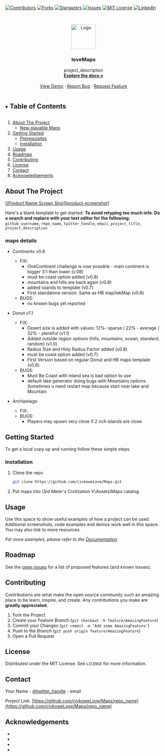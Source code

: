 <!--
*** Thanks for checking out the Best-README-Template. If you have a suggestion
*** that would make this better, please fork the repo and create a pull request
*** or simply open an issue with the tag "enhancement".
*** Thanks again! Now go create something AMAZING! :D
***
***
***
*** To avoid retyping too much info. Do a search and replace for the following:
*** github_username, repo_name, twitter_handle, email, project_title, project_description
-->



<!-- PROJECT SHIELDS -->
<!--
*** I'm using markdown "reference style" links for readability.
*** Reference links are enclosed in brackets [ ] instead of parentheses ( ).
*** See the bottom of this document for the declaration of the reference variables
*** for contributors-url, forks-url, etc. This is an optional, concise syntax you may use.
*** https://www.markdownguide.org/basic-syntax/#reference-style-links
-->
[![Contributors][contributors-shield]][contributors-url]
[![Forks][forks-shield]][forks-url]
[![Stargazers][stars-shield]][stars-url]
[![Issues][issues-shield]][issues-url]
[![MIT License][license-shield]][license-url]
[![LinkedIn][linkedin-shield]][linkedin-url]



<!-- PROJECT LOGO -->
<br />
<p align="center">
  <a href="https://github.com/civkoweLove/Maps/repo_name">
    <img src="images/logo.png" alt="Logo" width="80" height="80">
  </a>

  <h3 align="center">loveMaps</h3>

  <p align="center">
    project_description
    <br />
    <a href="https://github.com/civkoweLove/Maps/repo_name"><strong>Explore the docs »</strong></a>
    <br />
    <br />
    <a href="https://github.com/civkoweLove/Maps/repo_name">View Demo</a>
    ·
    <a href="https://github.com/civkoweLove/Maps/repo_name/issues">Report Bug</a>
    ·
    <a href="https://github.com/civkoweLove/Maps/repo_name/issues">Request Feature</a>
  </p>
</p>



<!-- TABLE OF CONTENTS -->
<details open="open">
  <summary><h2 style="display: inline-block">Table of Contents</h2></summary>
  <ol>
    <li>
      <a href="#about-the-project">About The Project</a>
      <ul>
        <li><a href="#maps-details">New playable Maps</a></li>
      </ul>
    </li>
    <li>
      <a href="#getting-started">Getting Started</a>
      <ul>
        <li><a href="#prerequisites">Prerequisites</a></li>
        <li><a href="#installation">Installation</a></li>
      </ul>
    </li>
    <li><a href="#usage">Usage</a></li>
    <li><a href="#roadmap">Roadmap</a></li>
    <li><a href="#contributing">Contributing</a></li>
    <li><a href="#license">License</a></li>
    <li><a href="#contact">Contact</a></li>
    <li><a href="#acknowledgements">Acknowledgements</a></li>
  </ol>
</details>



<!-- ABOUT THE PROJECT -->
## About The Project

[![Product Name Screen Shot][product-screenshot]](https://example.com)

Here's a blank template to get started:
**To avoid retyping too much info. Do a search and replace with your text editor for the following:**
`github_username`, `repo_name`, `twitter_handle`, `email`, `project_title`, `project_description`


### maps details
* Continents v0.8
  * FIX:
    * OneContinent challenge is now possible - main continent is  bigger 3:1 than lower (v.08)
    * must be coast option added (v0.8)
    * mountains and hills are back again (v0.8)
    * added islands to template (v0.7)
    * First standalone version. Same as HB map/lekMap (v0.6)
  * BUGS:
    * no known bugs yet reported 

* Donut v1.1
  * FIX:
    * Desert size is added with values: 12%- sparse / 22% - average / 32% - plentiful (v1.1)
    * Added outside region options (hills, mountains, ocean, standard, random) (v1.0)
    * Radius Size and Holy Radius Factor added (v0.8)
    * must be coast option added (v0.7)
    * First Version based on regular Donut and HB maps template (v0.6)
  * BUGS:
    * Must Be Coast with inland sea is bad option to use
    * default lake generator doing bugs with Mountains options. Sometimes u need restart map because start near lake and Mountain
* Archipelago
  * FIX:
  * BUGS:
    * Players may spawn very close if 2 rich islands are close

<!-- GETTING STARTED -->
## Getting Started

To get a local copy up and running follow these simple steps.

### Installation

1. Clone the repo
   ```sh
   git clone https://github.com/civkoweLove/Maps.git
   ```
2. Put maps into \Sid Meier's Civilization V\Assets\Maps catalog



<!-- USAGE EXAMPLES -->
## Usage

Use this space to show useful examples of how a project can be used. Additional screenshots, code examples and demos work well in this space. You may also link to more resources.

_For more examples, please refer to the [Documentation](https://example.com)_



<!-- ROADMAP -->
## Roadmap

See the [open issues](https://github.com/civkoweLove/Maps/issues) for a list of proposed features (and known issues).



<!-- CONTRIBUTING -->
## Contributing

Contributions are what make the open source community such an amazing place to be learn, inspire, and create. Any contributions you make are **greatly appreciated**.

1. Fork the Project
2. Create your Feature Branch (`git checkout -b feature/AmazingFeature`)
3. Commit your Changes (`git commit -m 'Add some AmazingFeature'`)
4. Push to the Branch (`git push origin feature/AmazingFeature`)
5. Open a Pull Request



<!-- LICENSE -->
## License

Distributed under the MIT License. See `LICENSE` for more information.



<!-- CONTACT -->
## Contact

Your Name - [@twitter_handle](https://twitter.com/twitter_handle) - email

Project Link: [https://github.com/civkoweLove/Maps/repo_name](https://github.com/civkoweLove/Maps/repo_name)



<!-- ACKNOWLEDGEMENTS -->
## Acknowledgements

* []()
* []()
* []()
* []()





<!-- MARKDOWN LINKS & IMAGES -->
<!-- https://www.markdownguide.org/basic-syntax/#reference-style-links -->
[contributors-shield]: https://img.shields.io/github/contributors/civkoweLove/Maps.svg?style=for-the-badge
[contributors-url]: https://github.com/civkoweLove/Maps/graphs/contributors
[forks-shield]: https://img.shields.io/github/forks/civkoweLove/Maps.svg?style=for-the-badge
[forks-url]: https://github.com/civkoweLove/Maps/network/members
[stars-shield]: https://img.shields.io/github/stars/civkoweLove/Mapssvg?style=for-the-badge
[stars-url]: https://github.com/civkoweLove/Maps/stargazers
[issues-shield]: https://img.shields.io/github/issues/civkoweLove/Maps.svg?style=for-the-badge
[issues-url]: https://github.com/civkoweLove/Maps/issues
[license-shield]: https://img.shields.io/github/license/civkoweLove/Maps.svg?style=for-the-badge
[license-url]: https://github.com/civkoweLove/Maps/blob/master/LICENSE.txt
[linkedin-shield]: https://img.shields.io/badge/-LinkedIn-black.svg?style=for-the-badge&logo=linkedin&colorB=555
[linkedin-url]: https://linkedin.com/in/github_username
